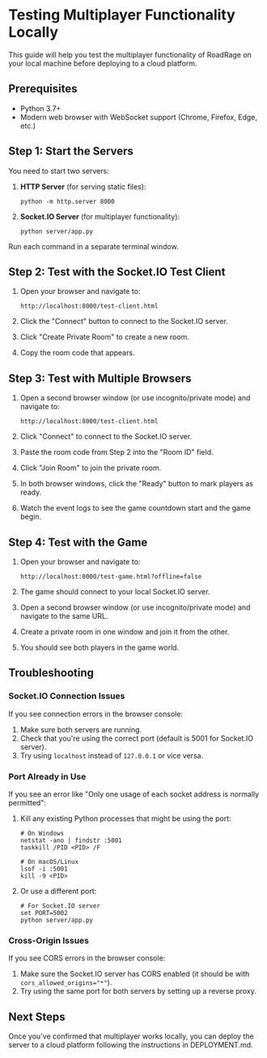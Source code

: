 # Testing Multiplayer Functionality Locally

This guide will help you test the multiplayer functionality of RoadRage on your local machine before deploying to a cloud platform.

## Prerequisites

- Python 3.7+
- Modern web browser with WebSocket support (Chrome, Firefox, Edge, etc.)

## Step 1: Start the Servers

You need to start two servers:

1. **HTTP Server** (for serving static files):
   ```
   python -m http.server 8000
   ```

2. **Socket.IO Server** (for multiplayer functionality):
   ```
   python server/app.py
   ```

Run each command in a separate terminal window.

## Step 2: Test with the Socket.IO Test Client

1. Open your browser and navigate to:
   ```
   http://localhost:8000/test-client.html
   ```

2. Click the "Connect" button to connect to the Socket.IO server.

3. Click "Create Private Room" to create a new room.

4. Copy the room code that appears.

## Step 3: Test with Multiple Browsers

1. Open a second browser window (or use incognito/private mode) and navigate to:
   ```
   http://localhost:8000/test-client.html
   ```

2. Click "Connect" to connect to the Socket.IO server.

3. Paste the room code from Step 2 into the "Room ID" field.

4. Click "Join Room" to join the private room.

5. In both browser windows, click the "Ready" button to mark players as ready.

6. Watch the event logs to see the game countdown start and the game begin.

## Step 4: Test with the Game

1. Open your browser and navigate to:
   ```
   http://localhost:8000/test-game.html?offline=false
   ```

2. The game should connect to your local Socket.IO server.

3. Open a second browser window (or use incognito/private mode) and navigate to the same URL.

4. Create a private room in one window and join it from the other.

5. You should see both players in the game world.

## Troubleshooting

### Socket.IO Connection Issues

If you see connection errors in the browser console:

1. Make sure both servers are running.
2. Check that you're using the correct port (default is 5001 for Socket.IO server).
3. Try using `localhost` instead of `127.0.0.1` or vice versa.

### Port Already in Use

If you see an error like "Only one usage of each socket address is normally permitted":

1. Kill any existing Python processes that might be using the port:
   ```
   # On Windows
   netstat -ano | findstr :5001
   taskkill /PID <PID> /F
   
   # On macOS/Linux
   lsof -i :5001
   kill -9 <PID>
   ```

2. Or use a different port:
   ```
   # For Socket.IO server
   set PORT=5002
   python server/app.py
   ```

### Cross-Origin Issues

If you see CORS errors in the browser console:

1. Make sure the Socket.IO server has CORS enabled (it should be with `cors_allowed_origins="*"`).
2. Try using the same port for both servers by setting up a reverse proxy.

## Next Steps

Once you've confirmed that multiplayer works locally, you can deploy the server to a cloud platform following the instructions in DEPLOYMENT.md. 